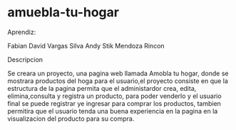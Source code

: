 # amuebla-tu-hogar

Aprendiz:

Fabian David Vargas Silva 
Andy Stik Mendoza Rincon


Descripcion 

Se creara un proyecto, una pagina web llamada Amobla tu hogar, donde se mostrara productos del hoga para el usuario,el proyecto consiste en que la estructura de la pagina permita que el administardor crea, edita, elimina,consulta y registra un producto, para poder venderlo y el usuario final se puede registrar ye ingresar para comprar los productos, tambien permitira que el usuario tenda una buena experiencia en la pagina en la visualizacion del producto para su compra.  

